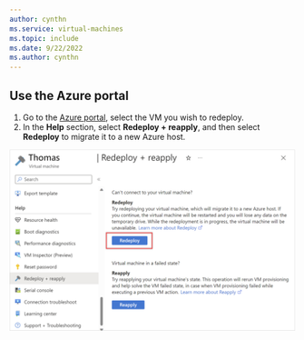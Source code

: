 ```yaml
---
author: cynthn
ms.service: virtual-machines
ms.topic: include
ms.date: 9/22/2022
ms.author: cynthn
---
```

## Use the Azure portal
1. Go to the [Azure portal](https://portal.azure.com), select the VM you wish to redeploy.
1. In the **Help** section, select **Redeploy + reapply**, and then select **Redeploy** to migrate it to a new Azure host.

  ![The image shows the redeploy and reapply option.](../azure/virtual-machines/media/virtual-machines-common-redeploy-to-new-node/redeploy-reapply.png)
